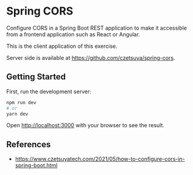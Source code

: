 # Spring CORS 

Configure CORS in a Spring Boot REST application to make it accessible from a frontend application such as React or Angular.

This is the client application of this exercise.

Server side is available at https://github.com/czetsuya/spring-cors.

## Getting Started

First, run the development server:

```bash
npm run dev
# or
yarn dev
```

Open [http://localhost:3000](http://localhost:3000) with your browser to see the result.

## References

- https://www.czetsuyatech.com/2021/05/how-to-configure-cors-in-spring-boot.html